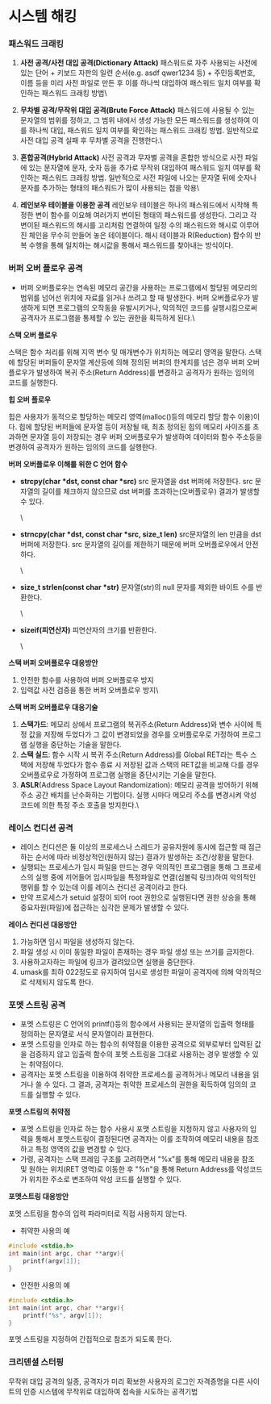 # 시스템 해킹

### 패스워드 크래킹

1. **사전 공격/사전 대입 공격(Dictionary Attack)** 패스워드로 자주 사용되는 사전에 있는 단어 + 키보드 자판의 일련 순서(e.g. asdf qwer1234 등) + 주민등록번호, 이름 등을 미리 사전 파일로 만든 후 이를 하나씩 대입하여 패스워드 일치 여부를 확인하는 패스워드 크래킹 방법\

2. **무차별 공격/무작위 대입 공격(Brute Force Attack)** 패스워드에 사용될 수 있는 문자열의 범위를 정하고, 그 범위 내에서 생성 가능한 모든 패스워드를 생성하여 이를 하나씩 대입, 패스워드 일치 여부를 확인하는 패스워드 크래킹 방법. 일반적으로 사전 대입 공격 실패 후 무차별 공격을 진행한다.\

3. **혼합공격(Hybrid Attack)** 사전 공격과 무자별 공격을 혼합한 방식으로 사전 파일에 있는 문자열에 문자, 숫자 등을 추가로 무작위 대입하여 패스워드 일치 여부를 확인하는 패스워드 크래킹 방법. 일반적으로 사전 파일에 나오는 문자열 뒤에 숫자나 문자를 추가하는 형태의 패스워드가 많이 사용되는 점을 악용\

4. **레인보우 테이블을 이용한 공격** 레인보우 테이블은 하나의 패스워드에서 시작해 특정한 변이 함수를 이요해 여러가지 변이된 형태의 패스워드를 생성한다. 그리고 각 변이된 패스워드의 해시를 고리처럼 연결하여 일정 수의 패스워드와 해시로 이루어진 체인을 무수히 만들어 놓은 테이블이다. 해시 테이블과 R(Reduction) 함수의 반복 수행을 통해 일치하는 해시값을 통해서 패스워드를 찾아내는 방식이다.

### 버퍼 오버 플로우 공격

- 버퍼 오버플로우는 연속된 메모리 공간을 사용하는 프로그램에서 할당된 메모리의 범위를 넘어선 위치에 자료를 읽거나 쓰려고 할 때 발생한다. 버퍼 오버플로우가 발생하게 되면 프로그램의 오작동을 유발시키거나, 악의적인 코드를 실행시킴으로써 공격자가 프로그램을 통제할 수 있는 권한을 획득하게 된다.\

**스택 오버 플로우**

스택은 함수 처리를 위해 지역 변수 및 매개변수가 위치하는 메모리 영역을 말한다. 스택에 할당된 버퍼들이 문자열 계산등에 의해 정의된 버퍼의 한계치를 넘은 경우 버퍼 오버플로우가 발생하여 복귀 주소(Return Address)를 변경하고 공격자가 원하는 임의의 코드를 실행한다.

**힙 오버 플로우**

힙은 사용자가 동적으로 할당하는 메모리 영역(malloc()등의 메모리 할당 함수 이용)이다. 힙에 할당된 버퍼들에 문자열 등이 저장될 때, 최초 정의된 힙의 메모리 사이즈를 초과하면 문자열 등이 저장되는 경우 버퍼 오버플로우가 발생하여 데이터와 함수 주소등을 변경하여 공격자가 원하는 임의의 코드를 실행한다.

**버퍼 오버플로우 이해를 위한 C 언어 함수**

- **strcpy(char \*dst, const char \*src)** src 문자열을 dst 버퍼에 저장한다. src 문자열의 길이를 체크하지 않으므로 dst 버퍼를 초과하는(오버플로우) 결과가 발생할 수 있다.

  \

- **strncpy(char \*dst, const char \*src, size_t len)** src문자열의 len 만큼을 dst버퍼에 저장한다. src 문자열의 길이를 제한하기 때문에 버퍼 오버플로우에서 안전하다.

  \

- **size_t strlen(const char \*str)** 문자열(str)의 null 문자를 제외한 바이트 수를 반환한다.

  \

- **sizeif(피연산자)** 피연산자의 크기를 반환한다.

  \

**스택 버퍼 오버플로우 대응방안**

1. 안전한 함수를 사용하여 버퍼 오버플로우 방지
2. 입력값 사전 검증을 통한 버퍼 오버플로우 방지\

**스택 버퍼 오버플로우 대응기술**

1. **스택가드**: 메모리 상에서 프로그램의 복귀주소(Return Address)와 변수 사이에 특정 값을 저장해 두었다가 그 값이 변경되었을 경우를 오버플로우로 가정하여 프로그램 실행을 중단하는 기술을 말한다.
2. **스택 실드**: 함수 시작 시 복귀 주소(Return Address)를 Global RET라는 특수 스택에 저장해 두었다가 함수 종료 시 저장된 값과 스택의 RET값을 비교해 다를 경우 오버플로우로 가정하여 프로그램 실행을 중단시키는 기술을 말한다.
3. **ASLR**(Address Space Layout Randomization): 메모리 공격을 방어하기 위해 주소 공간 배치를 난수화하는 기법이다. 실행 시마다 메모리 주소를 변경시켜 악성 코드에 의한 특정 주소 호출을 방지한다.\

### 레이스 컨디션 공격

- 레이스 컨디션은 둘 이상의 프로세스나 스레드가 공유자원에 동시에 접근할 때 점근하는 순서에 따라 비정상적인(원하지 않는) 결과가 발생하는 조건/상황을 말한다.
- 실행되는 프로세스가 임시 파일을 만드는 경우 악의적인 프로그램을 통해 그 프로세스의 실행 중에 끼어들어 임시파일을 특정파일로 연결(심볼릭 링크)하여 악의적인 행위를 할 수 있는데 이를 레이스 컨디션 공격이라고 한다.
- 만약 프로세스가 setuid 설정이 되어 root 권한으로 실행된다면 권한 상승을 통해 중요자원(파일)에 접근하는 심각한 문제가 발생할 수 있다.

**레이스 컨디션 대응방안**

1. 가능하면 임시 파일을 생성하지 않는다.
2. 파일 생성 시 이미 동일한 파일이 존재하는 경우 파일 생성 또는 쓰기를 금지한다.
3. 사용하고자하는 파일에 링크가 걸려있으면 실행을 중단한다.
4. umask를 최하 022정도로 유지하여 임시로 생성한 파일이 공격자에 의해 악의적으로 삭제되지 않도록 한다.

### 포멧 스트링 공격

- 포멧 스트링은 C 언어의 printf()등의 함수에서 사용되는 문자열의 입출력 형태를 정의하는 문자열로 서식 문자열이라 표현한다.
- 포멧 스트링을 인자로 하는 함수의 취약점을 이용한 공격으로 외부로부터 입력된 값을 검증하지 않고 입출력 함수의 포멧 스트링을 그대로 사용하는 경우 발생할 수 있는 취약점이다.
- 공격자는 포멧 스트링을 이용하여 취약한 프로세스를 공격하거나 메모리 내용을 읽거나 쓸 수 있다. 그 결과, 공격자는 취약한 프로세스의 권한을 획득하여 임의의 코드를 실행할 수 있다.

**포멧 스트링의 취약점**

- 포멧 스트링을 인자로 하는 함수 사용시 포맷 스트링을 지정하지 않고 사용자의 입력을 통해서 포맷스트링이 결정된다면 공격자는 이를 조작하여 메모리 내용을 참조하고 특정 영역의 값을 변경할 수 있다.
- 가령, 공격자는 스택 프레임 구조를 고려하면서 "%x"를 통해 메모리 내용을 참조 및 원하는 위치(RET 영역)로 이동한 후 "%n"을 통해 Return Address를 악성코드가 위치한 주소로 변조하여 악성 코드를 실행할 수 있다.

**포멧스트링 대응방안**

포멧 스트링을 함수의 입력 파라미터로 직접 사용하지 않는다.

- 취약한 사용의 예

```c
#include <stdio.h>
int main(int argc, char **argv){
    printf(argv[1]);
}
```

- 안전한 사용의 예

```c
#include <stdio.h>
int main(int argc, char **argv){
    printf("%s", argv[1]);
}
```

포멧 스트링을 지정하여 간접적으로 참조가 되도록 한다.

### 크리덴셜 스터핑

무작위 대입 공격의 일종, 공격자가 미리 확보한 사용자의 로그인 자격증명을 다른 사이트의 인증 시스템에 무작위로 대입하여 접속을 시도하는 공격기법
